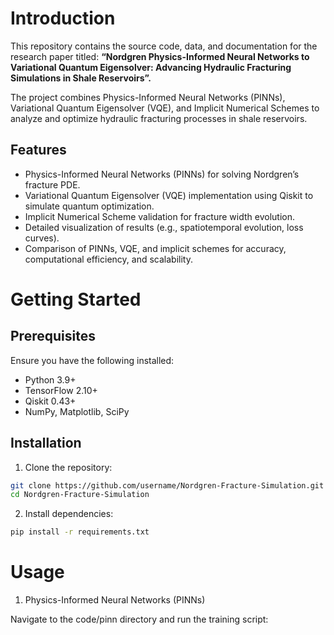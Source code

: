 # Introduction
This repository contains the source code, data, and documentation for the research paper titled:
**“Nordgren Physics-Informed Neural Networks to Variational Quantum Eigensolver: Advancing Hydraulic Fracturing Simulations in Shale Reservoirs”.**

The project combines Physics-Informed Neural Networks (PINNs), Variational Quantum Eigensolver (VQE), and Implicit Numerical Schemes to analyze and optimize hydraulic fracturing processes in shale reservoirs.

## Features
* Physics-Informed Neural Networks (PINNs) for solving Nordgren’s fracture PDE.
* Variational Quantum Eigensolver (VQE) implementation using Qiskit to simulate quantum optimization.
* Implicit Numerical Scheme validation for fracture width evolution.
* Detailed visualization of results (e.g., spatiotemporal evolution, loss curves).
* Comparison of PINNs, VQE, and implicit schemes for accuracy, computational efficiency, and scalability.

# Getting Started

## Prerequisites

Ensure you have the following installed:
* Python 3.9+
* TensorFlow 2.10+
* Qiskit 0.43+
* NumPy, Matplotlib, SciPy

## Installation
1. Clone the repository:
 ```bash
git clone https://github.com/username/Nordgren-Fracture-Simulation.git
cd Nordgren-Fracture-Simulation
```

2. Install dependencies:
 ```bash
pip install -r requirements.txt
```

# Usage

1. Physics-Informed Neural Networks (PINNs)

Navigate to the code/pinn directory and run the training script:
